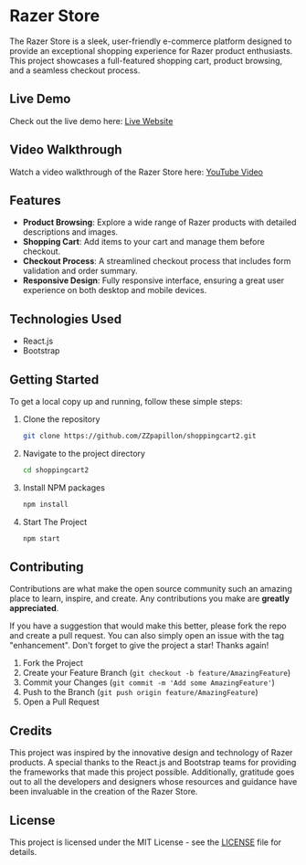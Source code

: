 # Razer Store

The Razer Store is a sleek, user-friendly e-commerce platform designed to provide an exceptional shopping experience for Razer product enthusiasts. This project showcases a full-featured shopping cart, product browsing, and a seamless checkout process.

## Live Demo

Check out the live demo here: [Live Website](https://shoppingcart2-753g.vercel.app/)

## Video Walkthrough

Watch a video walkthrough of the Razer Store here: [YouTube Video](https://www.youtube.com/watch?v=VgDdNdDa4oo)

## Features

- **Product Browsing**: Explore a wide range of Razer products with detailed descriptions and images.
- **Shopping Cart**: Add items to your cart and manage them before checkout.
- **Checkout Process**: A streamlined checkout process that includes form validation and order summary.
- **Responsive Design**: Fully responsive interface, ensuring a great user experience on both desktop and mobile devices.

## Technologies Used

- React.js
- Bootstrap
## Getting Started
To get a local copy up and running, follow these simple steps:

1. Clone the repository
   ```sh
   git clone https://github.com/ZZpapillon/shoppingcart2.git
   ```
2. Navigate to the project directory
   ```sh
   cd shoppingcart2
   ```
3. Install NPM packages
   ```sh
   npm install
   ```
4. Start The Project
   ```sh
   npm start
   ```

## Contributing

Contributions are what make the open source community such an amazing place to learn, inspire, and create. Any contributions you make are **greatly appreciated**.

If you have a suggestion that would make this better, please fork the repo and create a pull request. You can also simply open an issue with the tag "enhancement".
Don't forget to give the project a star! Thanks again!

1. Fork the Project
2. Create your Feature Branch (`git checkout -b feature/AmazingFeature`)
3. Commit your Changes (`git commit -m 'Add some AmazingFeature'`)
4. Push to the Branch (`git push origin feature/AmazingFeature`)
5. Open a Pull Request

## Credits

This project was inspired by the innovative design and technology of Razer products. A special thanks to the React.js and Bootstrap teams for providing the frameworks that made this project possible. Additionally, gratitude goes out to all the developers and designers whose resources and guidance have been invaluable in the creation of the Razer Store.

## License

This project is licensed under the MIT License - see the [LICENSE](LICENSE.txt) file for details.
